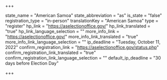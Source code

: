 +++

state_name = "American Samoa"
state_abbreviation = "as"
is_state = "false"
registration_type = "in-person"
translationKey = "American Samoa"
type = "register"
hp_link = "https://aselectionoffice.gov/"
hp_link_translated = "true"
hp_link_language_selection = ""
more_info_link = "https://aselectionoffice.gov/"
more_info_link_translated = "true"
more_info_link_language_selection = ""
ip_deadline = "Tuesday, October 11, 2022"
confirm_registration_link = "https://aselectionoffice.gov/status.php"
confirm_registration_link_translated = "true"
confirm_registration_link_language_selection = ""
default_ip_deadline = "30 days before Election Day"

+++